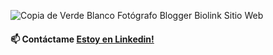 


![Copia de Verde Blanco Fotógrafo Blogger Biolink Sitio Web](https://user-images.githubusercontent.com/108562496/197310056-7af644dd-921f-4ce8-a5b8-73d67615c959.png)

#### 📫 Contáctame [Estoy en Linkedin!](https://www.linkedin.com/in/lina-maria-alvarado-pallares/)

